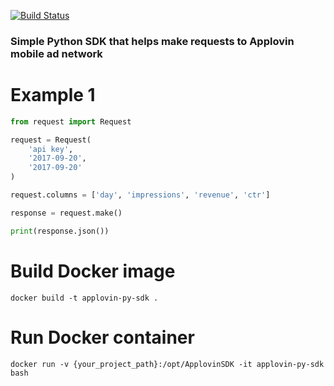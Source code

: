 [![Build Status](https://travis-ci.org/mxkh/applovin-py-sdk.svg?branch=master)](https://travis-ci.org/mxkh/applovin-py-sdk)

### Simple Python SDK that helps make requests to Applovin mobile ad network

# Example 1
```python
from request import Request

request = Request(
    'api key',
    '2017-09-20',
    '2017-09-20'
)

request.columns = ['day', 'impressions', 'revenue', 'ctr']

response = request.make()

print(response.json())
```
# Build Docker image
```
docker build -t applovin-py-sdk .
```

# Run Docker container
```
docker run -v {your_project_path}:/opt/ApplovinSDK -it applovin-py-sdk bash
```
